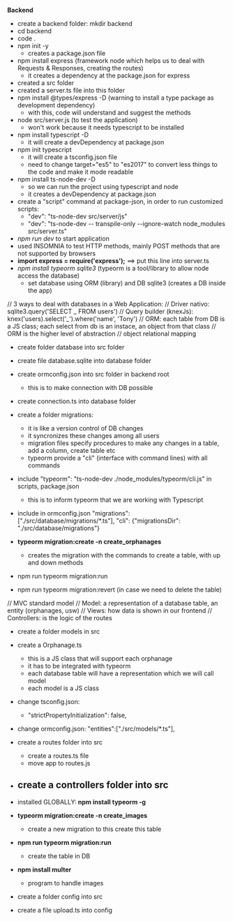 **Backend**

- create a backend folder: mkdir backend
- cd backend
- code .
- npm init -y
  - creates a package.json file
- npm install express (framework node which helps us to deal with Requests & Responses, creating the routes)
  - it creates a dependency at the package.json for express
- created a src folder
- created a server.ts file into this folder
- npm install @types/express -D (warning to install a type package as development dependency)
  - with this, code will understand and suggest the methods
- node src/server.js (to test the application)
  - won't work because it needs typescript to be installed
- npm install typescript -D
  - it will create a devDependency at package.json
- npm init typescript
  - it will create a tsconfig.json file
  - need to change target="es5" to "es2017" to convert less things to the code and make it mode readable
- npm install ts-node-dev -D
  - so we can run the project using typescript and node
  - it creates a devDependency at package.json
- create a "script" command at package-json, in order to run customized scripts:
  - "dev": "ts-node-dev src/server/js"
  - "dev": "ts-node-dev -- transpile-only --ignore-watch node_modules src/server.ts"
- _npm run dev_ to start application
- used INSOMNIA to test HTTP methods, mainly POST methods that are not supported by browsers
- **import express = require('express');** ==> put this line into server.ts
- _npm install typeorm sqlite3_ (typeorm is a tool/library to allow node access the database)
  - set database using ORM (library) and DB sqlite3 (creates a DB inside the app)

// 3 ways to deal with databases in a Web Application:
// Driver nativo: sqlite3.query('SELECT _ FROM users')
// Query builder (knexJs): knex('users).select('_').where('name', 'Tony')
// ORM: each table from DB is a JS class; each select from db is an instace, an object from that class
// ORM is the higher level of abstraction
// object relational mapping

- create folder database into src folder
- create file database.sqlite into database folder
- create ormconfig.json into src folder in backend root
  - this is to make connection with DB possible
- create connection.ts into database folder
- create a folder migrations:

  - it is like a version control of DB changes
  - it syncronizes these changes among all users
  - migration files specify procedures to make any changes in a table, add a column, create table etc
  - typeorm provide a "cli" (interface with command lines) with all commands

- include "typeorm": "ts-node-dev ./node_modules/typeorm/cli.js" in scripts, package.json
  - this is to inform typeorm that we are working with Typescript
- include in ormconfig.json
  "migrations": ["./src/database/migrations/*.ts"],
  "cli": {"migrationsDir": "./src/database/migrations"}

- **typeorm migration:create -n create_orphanages**

  - creates the migration with the commands to create a table, with up and down methods

- npm run typeorm migration:run
- npm run typeorm migration:revert (in case we need to delete the table)

// MVC standard model
// Model: a representation of a database table, an entity (orphanages, usw)
// Views: how data is shown in our frontend
// Controllers: is the logic of the routes

- create a folder models in src
- create a Orphanage.ts
  - this is a JS class that will support each orphanage
  - it has to be integrated with typeorm
  - each database table will have a representation which we will call model
  - each model is a JS class
- change tsconfig.json:
  - "strictPropertyInitialization": false,
- change ormconfig.json:
  "entities":["./src/models/*.ts"],
- create a routes folder into src
  - create a routes.ts file
  - move app to routes.js
- ## create a controllers folder into src

- installed GLOBALLY: **npm install typeorm -g**
- **typeorm migration:create -n create_images**
  - create a new migration to this create this table
- **npm run typeorm migration:run**

  - create the table in DB

- **npm install multer**
  - program to handle images
- create a folder config into src
- create a file upload.ts into config

